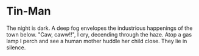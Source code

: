# Tin-Man

The night is dark.
A deep fog envelopes the industrious happenings of the town below.
"Caw, caww!!", I cry, decending through the haze.
Atop a gas lamp I perch and see a human mother huddle her child close.
They lie in silence.
